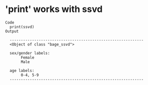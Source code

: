 # 'print' works with ssvd

    Code
      print(ssvd)
    Output
      
      ------------------------------------------------------------ 
      <Object of class "bage_ssvd">
      
      sex/gender labels:
           Female 
           Male 
      
      age labels:
           0-4, 5-9 
      ------------------------------------------------------------ 

